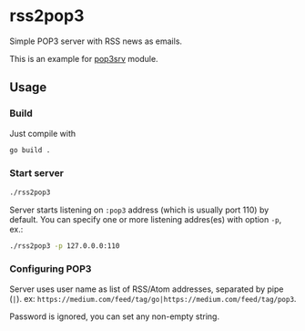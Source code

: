 # rss2pop3

Simple POP3 server with RSS news as emails.

This is an example for [pop3srv](https://github.com/pkierski/pop3srv) module.

## Usage

### Build
Just compile with 
```sh
go build .
```

### Start server
```sh
./rss2pop3
```

Server starts listening on `:pop3` address (which is usually port 110) by default.
You can specify one or more listening addres(es) with option `-p`, ex.:
```sh
./rss2pop3 -p 127.0.0.0:110
```

### Configuring POP3

Server uses user name as list of RSS/Atom addresses, separated by pipe (`|`). ex:
`https://medium.com/feed/tag/go|https://medium.com/feed/tag/pop3`.


Password is ignored, you can set any non-empty string.
